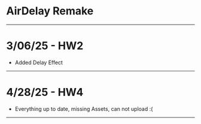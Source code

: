# AirDelay Remake
--- 
# 3/06/25 - HW2
- Added Delay Effect
---
# 4/28/25 - HW4
- Everything up to date, missing Assets, can not upload :(
---
